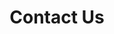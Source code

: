 ---
templateKey: 'contact-us-page'
slug: contact-us
title: Contact Us
indicatorColor: '#45AAF2'
iconName: 'phone'
banner: '../../img/contact-us.jpg'
lists:
  - title: 'Member & Provider Services'
    items: 
      - title: '1-877-388-5191 TTY: 711'
        icon: 'phone'
      - title: 'Hours - 8:00AM to 8:00PM\nSunday through Saturday'
        icon: 'clock'
      - title: 'October 15, 2018 through\nMarch 31, 2019'
        icon: 'calendar'
  - title: 'Sales Representative'
    items: 
      - title: '1-877-388-5190 TTY: 711'
        icon: 'phone'
      - title: 'Hours - 8:00AM to 8:00PM\nMonday through Sunday'
        icon: 'clock'
      - title: 'From February 15th through September 30th, hours are\nMonday - Friday only'
        icon: 'calendar'
magnets:
    - new-to-medicare
    - provider-search
    - about-us
    - compliance
introduction:
    body: For more information call and speak with one of our associates, or fill out the form below to have an associate contact you. There is no obligation to enroll.
---